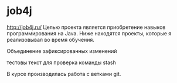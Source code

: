 
# job4j
http://job4j.ru/
Целью проекта является приобретение навыков программирования на Java.
Ниже находятся проекты, которые я реализовывал во время обучения.

Объединение зафиксированных изменений


тестовы текст для проверка команды stash

В курсе производилась работа с ветками git.

